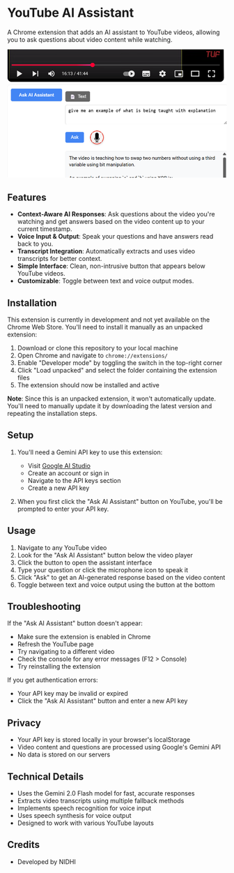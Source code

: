 # YouTube AI Assistant

A Chrome extension that adds an AI assistant to YouTube videos, allowing you to ask questions about video content while watching.

![YouTube AI Assistant](aiassistant.png)

## Features

- **Context-Aware AI Responses**: Ask questions about the video you're watching and get answers based on the video content up to your current timestamp.
- **Voice Input & Output**: Speak your questions and have answers read back to you.
- **Transcript Integration**: Automatically extracts and uses video transcripts for better context.
- **Simple Interface**: Clean, non-intrusive button that appears below YouTube videos.
- **Customizable**: Toggle between text and voice output modes.

## Installation

This extension is currently in development and not yet available on the Chrome Web Store. You'll need to install it manually as an unpacked extension:

1. Download or clone this repository to your local machine
2. Open Chrome and navigate to `chrome://extensions/`
3. Enable "Developer mode" by toggling the switch in the top-right corner
4. Click "Load unpacked" and select the folder containing the extension files
5. The extension should now be installed and active

**Note**: Since this is an unpacked extension, it won't automatically update. You'll need to manually update it by downloading the latest version and repeating the installation steps.

## Setup

1. You'll need a Gemini API key to use this extension:

   - Visit [Google AI Studio](https://aistudio.google.com/)
   - Create an account or sign in
   - Navigate to the API keys section
   - Create a new API key

2. When you first click the "Ask AI Assistant" button on YouTube, you'll be prompted to enter your API key.

## Usage

1. Navigate to any YouTube video
2. Look for the "Ask AI Assistant" button below the video player
3. Click the button to open the assistant interface
4. Type your question or click the microphone icon to speak it
5. Click "Ask" to get an AI-generated response based on the video content
6. Toggle between text and voice output using the button at the bottom

## Troubleshooting

If the "Ask AI Assistant" button doesn't appear:

- Make sure the extension is enabled in Chrome
- Refresh the YouTube page
- Try navigating to a different video
- Check the console for any error messages (F12 > Console)
- Try reinstalling the extension

If you get authentication errors:

- Your API key may be invalid or expired
- Click the "Ask AI Assistant" button and enter a new API key

## Privacy

- Your API key is stored locally in your browser's localStorage
- Video content and questions are processed using Google's Gemini API
- No data is stored on our servers

## Technical Details

- Uses the Gemini 2.0 Flash model for fast, accurate responses
- Extracts video transcripts using multiple fallback methods
- Implements speech recognition for voice input
- Uses speech synthesis for voice output
- Designed to work with various YouTube layouts



## Credits

- Developed by NIDHI

